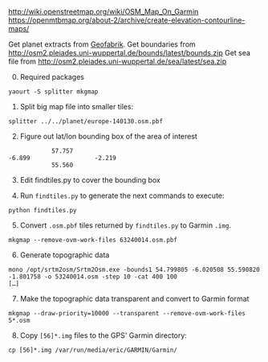 http://wiki.openstreetmap.org/wiki/OSM_Map_On_Garmin
https://openmtbmap.org/about-2/archive/create-elevation-contourline-maps/

Get planet extracts from [Geofabrik](http://download.geofabrik.de/).
Get boundaries from http://osm2.pleiades.uni-wuppertal.de/bounds/latest/bounds.zip
Get sea file from http://osm2.pleiades.uni-wuppertal.de/sea/latest/sea.zip

0. Required packages

```
yaourt -S splitter mkgmap
```

1. Split big map file into smaller tiles:

```
splitter ../../planet/europe-140130.osm.pbf
```

2. Figure out lat/lon bounding box of the area of interest

```
            57.757
-6.899                  -2.219
            55.560
```

3. Edit findtiles.py to cover the bounding box

4. Run `findtiles.py` to generate the next commands to execute:

```
python findtiles.py
```

5. Convert `.osm.pbf` tiles returned by `findtiles.py` to Garmin `.img`.

```
mkgmap --remove-ovm-work-files 63240014.osm.pbf
```

6. Generate topographic data

```
mono /opt/srtm2osm/Srtm2Osm.exe -bounds1 54.799805 -6.020508 55.590820 -1.801758 -o 53240014.osm -step 10 -cat 400 100
[…]
```

7. Make the topographic data transparent and convert to Garmin format

```
mkgmap --draw-priority=10000 --transparent --remove-ovm-work-files 5*.osm
```

8. Copy `[56]*.img` files to the GPS' Garmin directory:

```
cp [56]*.img /var/run/media/eric/GARMIN/Garmin/
```
